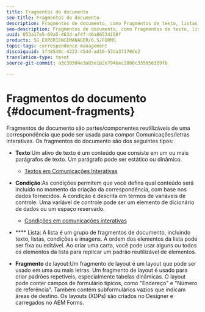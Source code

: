 ```yaml
---
title: Fragmentos do documento
seo-title: Fragmentos do documento
description: Fragmentos de documento, como Fragmentos de texto, listas, condições e fragmentos de layout, no Gerenciamento de correspondência permite que você forme os componentes estáticos, dinâmicos e repetíveis da correspondência do cliente.
seo-description: Fragmentos de documento, como Fragmentos de texto, listas, condições e fragmentos de layout, no Gerenciamento de correspondência permite que você forme os componentes estáticos, dinâmicos e repetíveis da correspondência do cliente.
uuid: 053a17e5-69a5-463d-af4f-46a86534158f
products: SG_EXPERIENCEMANAGER/6.5/FORMS
topic-tags: correspondence-management
discoiquuid: 1f48548c-4222-454d-ad16-53da37170de2
translation-type: tm+mt
source-git-commit: a3c303d4e3a85e1b2e794bec2006c335056309fb

---
```



# Fragmentos do documento {#document-fragments}

Fragmentos de documento são partes/componentes reutilizáveis de uma correspondência que pode ser usada para compor Comunicações/letras interativas. Os fragmentos do documento são dos seguintes tipos:

* **Texto**:Um ativo de texto é um conteúdo que consiste em um ou mais parágrafos de texto. Um parágrafo pode ser estático ou dinâmico.

   * [Textos em Comunicações Interativas](/help/forms/using/texts-interactive-communications.md)

* **Condição**:As condições permitem que você defina qual conteúdo será incluído no momento da criação da correspondência, com base nos dados fornecidos. A condição é descrita em termos de variáveis de controle. Uma variável de controle pode ser um elemento de dicionário de dados ou um espaço reservado.

   * [Condições em comunicações interativas](/help/forms/using/conditions-interactive-communications.md)

* **** Lista: A lista é um grupo de fragmentos de documento, incluindo texto, listas, condições e imagens. A ordem dos elementos da lista pode ser fixa ou editável. Ao criar uma carta, você pode usar alguns ou todos os elementos da lista para replicar um padrão reutilizável de elementos.
* **Fragmento** de layout:Um fragmento de layout é um layout que pode ser usado em uma ou mais letras. Um fragmento de layout é usado para criar padrões repetíveis, especialmente tabelas dinâmicas. O layout pode conter campos de formulário típicos, como &quot;Endereço&quot; e &quot;Número de referência&quot;. Também contém subformulários vazios que indicam áreas de destino. Os layouts (XDPs) são criados no Designer e carregados no AEM Forms.

